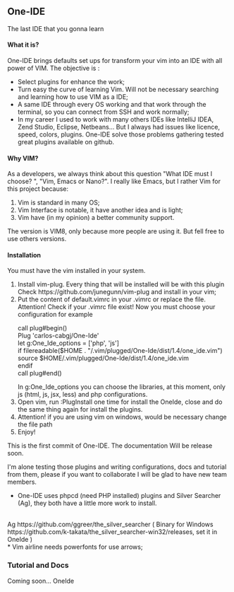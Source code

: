 ## One-IDE
<p>The last IDE that you gonna learn</p>

<h4>What it is?</h4>

One-IDE brings defaults set ups for transform your vim into an IDE with all power of VIM.
The objective is :

<ul>
    <li>Select plugins for enhance the work;</li>
    <li>Turn easy the curve of learning Vim. Will not be necessary searching and learning how to use VIM as a IDE;</li>
    <li>A same IDE through every OS working and that work  through  the terminal, so you can connect from SSH and work normally;</li>
    <li>In my career I used to work with many others IDEs like  IntelliJ IDEA, Zend Studio, Eclipse, Netbeans... But I always had issues like licence, speed, colors, plugins. One-IDE solve those problems gathering tested great plugins available on github.</li>
</ul>

<h4>Why VIM?</h4>

As a developers, we always think about this question "What IDE must I choose? ", "Vim, Emacs or Nano?". I really like Emacs, but I rather Vim for this project because:
<ol>
    <li>Vim is standard in many OS;</li>
    <li>Vim Interface is notable, it have another idea and is light;</li>
    <li>Vim have (in my opinion) a better community support.</li>
</ol>

The version is VIM8, only because more people are using it. But fell free to use others versions.


<h4>Installation</h4>

You must have the vim installed in your system.

<ol>
    <li>Install vim-plug. Every thing that will be installed will be with this plugin Check https://github.com/junegunn/vim-plug and install in your vim;</li>
    <li>Put the content of default.vimrc in your .vimrc or replace the file. Attention! Check if your .vimrc file exist!
        Now you must choose your configuration for example <br/>
        <p>
            call plug#begin()</br>
            Plug 'carlos-cabgj/One-Ide'</br>
            let g:One_Ide_options = ['php', 'js']</br>
            if filereadable($HOME . "/.vim/plugged/One-Ide/dist/1.4/one_ide.vim")</br>
                source $HOME/.vim/plugged/One-Ide/dist/1.4/one_ide.vim</br>
            endif</br>
            call plug#end()</br>
        </p>
        In g:One_Ide_options you can choose the libraries, at this moment, only js (html, js, jsx, less) and php configurations.
    </li>
    <li>Open vim, run :PlugInstall one time for install the OneIde, close and do the same thing again for install the plugins.</li>
    <li>Attention! if you are using vim on windows, would be necessary change the file path</li>
    <li>Enjoy!</li>
</ol>

This is the first commit of One-IDE. The documentation Will be release soon.

I'm alone testing those plugins and writing configurations, docs and tutorial from them, please if you want to collaborate I will be glad to have new team members.

* One-IDE uses phpcd (need PHP installed) plugins and Silver Searcher (Ag), they both have a little more work to install.

<br/>
Ag https://github.com/ggreer/the_silver_searcher ( Binary for Windows https://github.com/k-takata/the_silver_searcher-win32/releases, set it in OneIde )
<br/>
* Vim airline needs powerfonts for use arrows;

<h3>Tutorial and Docs</h3>
Coming soon... OneIde
